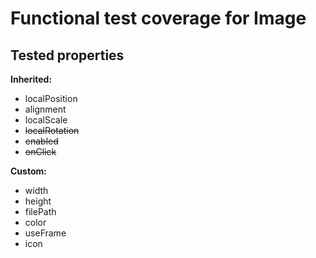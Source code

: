 # Functional test coverage for Image
## Tested properties

**Inherited:**
- localPosition
- alignment
- localScale
- ~~localRotation~~
- ~~enabled~~
- ~~onClick~~

**Custom:**
- width
- height
- filePath
- color
- useFrame
- icon
